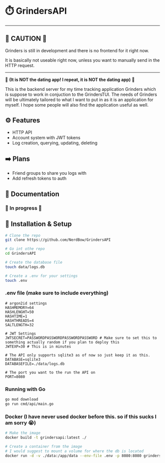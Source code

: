 # ⏱️ GrindersAPI
---
## 🛑 **CAUTION** 🛑
Grinders is still in development and there is no frontend for it right now. 

It is basically not useable right now, unless you want to manually send in the HTTP request.
****

🚨 **(It is NOT the dating app! I repeat, it is NOT the dating app)** 🚨

This is the backend server for my time tracking application Grinders which is suppose to work in conjuction to the GrindersTUI.
The needs of Grinders will be ultimately tailored to what I want to put in as it is an application for myself.
I hope some people will also find the application useful as well.

## ⚙️ Features
- HTTP API
- Account system with JWT tokens
- Log creation, querying, updating, deleting

## ➡️ Plans
- Friend groups to share you logs with
- Add refresh tokens to auth

## 🧻 Documentation
### 🚧 In progress 🚧

## 🔧 Installation & Setup
```bash
# Clone the repo
git clone https://github.com/NerdBow/GrindersAPI

# Go int othe repo
cd GrindersAPI

# Create the database file
touch data/logs.db

# Create a .env for your settings
touch .env
```
### .env file (make sure to include everything)
```.env
# argon2id settings
HASHMEMORY=64
HASHLENGHT=50
HASHTIME=1
HASHTHREADS=4
SALTLENGTH=32

# JWT Settings
JWTSECRET=PASSWORDPASSWORDPASSWORDPASSWORD # Make sure to set this to something actually random if you plan to deploy this
JWTEXP=30 # This is in minutes

# The API only supports sqlite3 as of now so just keep it as this.
DATABASE=sqlite3
DATABASEFILE=./data/logs.db

# The port you want to the run the API on
PORT=8080
```
### Running with Go

```bash
go mod download
go run cmd/api/main.go
```

### Docker (I have never used docker before this. so if this sucks I am sorry 😭)

```bash
# Make the image
docker build -t grindersapi:latest ./

# Create a container from the image
# I would suggest to mount a volume for where the db is located
docker run -d -v ./data:/app/data --env-file .env -p 8080:8080 grindersapi:latest
```
